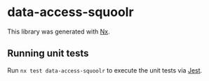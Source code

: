 # data-access-squoolr

This library was generated with [Nx](https://nx.dev).

## Running unit tests

Run `nx test data-access-squoolr` to execute the unit tests via [Jest](https://jestjs.io).
